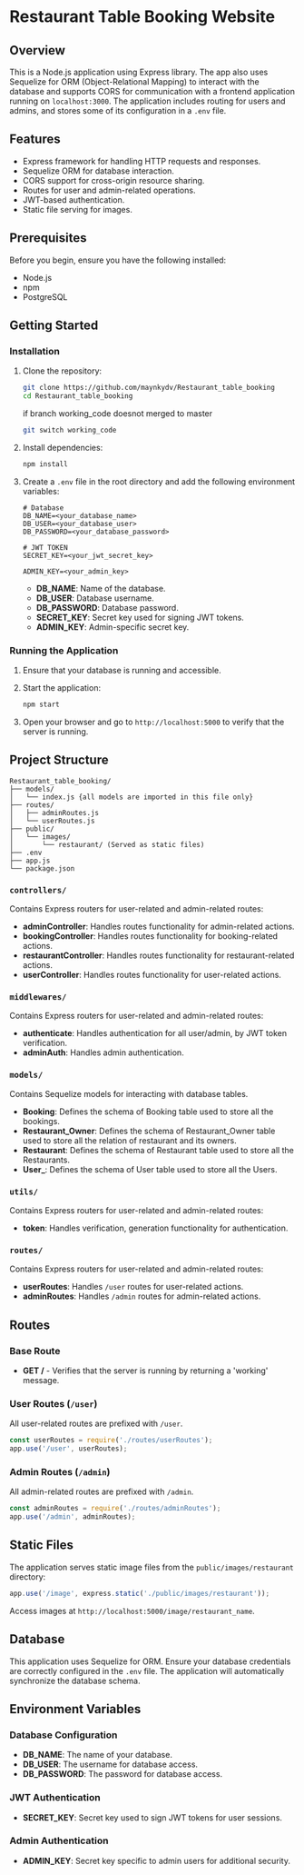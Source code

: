 

# Restaurant Table Booking Website

## Overview

This is a Node.js application using Express library. The app also uses Sequelize for ORM (Object-Relational Mapping) to interact with the database and supports CORS for communication with a frontend application running on `localhost:3000`. The application includes routing for users and admins, and stores some of its configuration in a `.env` file.

## Features

- Express framework for handling HTTP requests and responses.
- Sequelize ORM for database interaction.
- CORS support for cross-origin resource sharing.
- Routes for user and admin-related operations.
- JWT-based authentication.
- Static file serving for images.

## Prerequisites

Before you begin, ensure you have the following installed:

- Node.js
- npm 
- PostgreSQL 

## Getting Started

### Installation

1. Clone the repository:

    ```bash
    git clone https://github.com/maynkydv/Restaurant_table_booking
    cd Restaurant_table_booking
    ```

    if branch working_code doesnot merged to master  

    ```bash
    git switch working_code 
    ```

2. Install dependencies:

    ```bash
    npm install
    ```

3. Create a `.env` file in the root directory and add the following environment variables:

    ```plaintext
    # Database 
    DB_NAME=<your_database_name>
    DB_USER=<your_database_user>
    DB_PASSWORD=<your_database_password>

    # JWT TOKEN 
    SECRET_KEY=<your_jwt_secret_key>

    ADMIN_KEY=<your_admin_key>
    ```

    - **DB_NAME**: Name of the database.
    - **DB_USER**: Database username.
    - **DB_PASSWORD**: Database password.
    - **SECRET_KEY**: Secret key used for signing JWT tokens.
    - **ADMIN_KEY**: Admin-specific secret key.

### Running the Application

1. Ensure that your database is running and accessible.
2. Start the application:

    ```bash
    npm start
    ```

3. Open your browser and go to `http://localhost:5000` to verify that the server is running.

## Project Structure

```
Restaurant_table_booking/
├── models/
│   └── index.js {all models are imported in this file only}
├── routes/
│   ├── adminRoutes.js
│   └── userRoutes.js
├── public/
│   └── images/
│       └── restaurant/ (Served as static files)
├── .env
├── app.js
└── package.json
```

### `controllers/`

Contains Express routers for user-related and admin-related routes:

- **adminController**: Handles routes functionality for admin-related actions.
- **bookingController**: Handles routes functionality for booking-related actions.
- **restaurantController**: Handles routes functionality for restaurant-related actions.
- **userController**: Handles routes functionality for user-related actions.


### `middlewares/`

Contains Express routers for user-related and admin-related routes:

- **authenticate**: Handles authentication for all user/admin, by JWT token verification.
- **adminAuth**: Handles admin authentication.

### `models/`

Contains Sequelize models for interacting with database tables.
- **Booking**: Defines the schema of Booking table used to store all the bookings.
- **Restaurant_Owner**: Defines the schema of Restaurant_Owner table used to store all the relation of restaurant and its owners.
- **Restaurant**: Defines the schema of Restaurant table used to store all the Restaurants.
- **User_**: Defines the schema of User table used to store all the Users.


### `utils/`

Contains Express routers for user-related and admin-related routes:

- **token**: Handles verification, generation functionality for authentication.


### `routes/`

Contains Express routers for user-related and admin-related routes:

- **userRoutes**: Handles `/user` routes for user-related actions.
- **adminRoutes**: Handles `/admin` routes for admin-related actions.


## Routes

### Base Route

- **GET /** - Verifies that the server is running by returning a 'working' message.

### User Routes (`/user`)

All user-related routes are prefixed with `/user`.

```javascript
const userRoutes = require('./routes/userRoutes');
app.use('/user', userRoutes);
```

### Admin Routes (`/admin`)

All admin-related routes are prefixed with `/admin`.

```javascript
const adminRoutes = require('./routes/adminRoutes');
app.use('/admin', adminRoutes);
```

## Static Files

The application serves static image files from the `public/images/restaurant` directory:

```javascript
app.use('/image', express.static('./public/images/restaurant'));
```

Access images at `http://localhost:5000/image/restaurant_name`.

## Database

This application uses Sequelize for ORM. Ensure your database credentials are correctly configured in the `.env` file. The application will automatically synchronize the database schema.

## Environment Variables

### Database Configuration

- **DB_NAME**: The name of your database.
- **DB_USER**: The username for database access.
- **DB_PASSWORD**: The password for database access.

### JWT Authentication

- **SECRET_KEY**: Secret key used to sign JWT tokens for user sessions.

### Admin Authentication

- **ADMIN_KEY**: Secret key specific to admin users for additional security.


